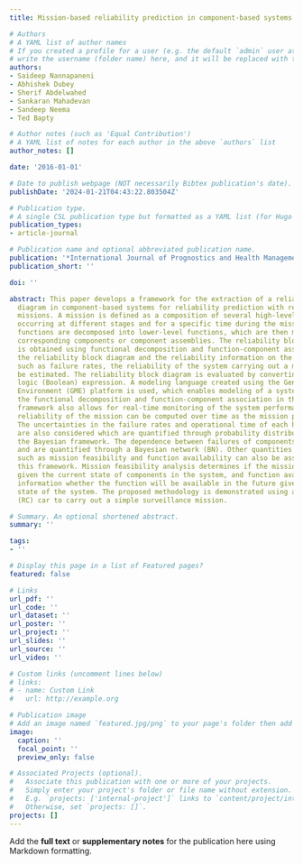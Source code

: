 ```yaml
---
title: Mission-based reliability prediction in component-based systems

# Authors
# A YAML list of author names
# If you created a profile for a user (e.g. the default `admin` user at `content/authors/admin/`), 
# write the username (folder name) here, and it will be replaced with their full name and linked to their profile.
authors:
- Saideep Nannapaneni
- Abhishek Dubey
- Sherif Abdelwahed
- Sankaran Mahadevan
- Sandeep Neema
- Ted Bapty

# Author notes (such as 'Equal Contribution')
# A YAML list of notes for each author in the above `authors` list
author_notes: []

date: '2016-01-01'

# Date to publish webpage (NOT necessarily Bibtex publication's date).
publishDate: '2024-01-21T04:43:22.803504Z'

# Publication type.
# A single CSL publication type but formatted as a YAML list (for Hugo requirements).
publication_types:
- article-journal

# Publication name and optional abbreviated publication name.
publication: '*International Journal of Prognostics and Health Management*'
publication_short: ''

doi: ''

abstract: This paper develops a framework for the extraction of a reliability block
  diagram in component-based systems for reliability prediction with respect to specific
  missions. A mission is defined as a composition of several high-level functions
  occurring at different stages and for a specific time during the mission. The high-level
  functions are decomposed into lower-level functions, which are then mapped to their
  corresponding components or component assemblies. The reliability block diagram
  is obtained using functional decomposition and function-component association. Using
  the reliability block diagram and the reliability information on the components
  such as failure rates, the reliability of the system carrying out a mission can
  be estimated. The reliability block diagram is evaluated by converting it into a
  logic (Boolean) expression. A modeling language created using the Generic Modeling
  Environment (GME) platform is used, which enables modeling of a system and captures
  the functional decomposition and function-component association in the system. This
  framework also allows for real-time monitoring of the system performance where the
  reliability of the mission can be computed over time as the mission progresses.
  The uncertainties in the failure rates and operational time of each high-level function
  are also considered which are quantified through probability distributions using
  the Bayesian framework. The dependence between failures of components are also considered
  and are quantified through a Bayesian network (BN). Other quantities of interest
  such as mission feasibility and function availability can also be assessed using
  this framework. Mission feasibility analysis determines if the mission can be accomplished
  given the current state of components in the system, and function availability provides
  information whether the function will be available in the future given the current
  state of the system. The proposed methodology is demonstrated using a radio-controlled
  (RC) car to carry out a simple surveillance mission.

# Summary. An optional shortened abstract.
summary: ''

tags:
- ''

# Display this page in a list of Featured pages?
featured: false

# Links
url_pdf: ''
url_code: ''
url_dataset: ''
url_poster: ''
url_project: ''
url_slides: ''
url_source: ''
url_video: ''

# Custom links (uncomment lines below)
# links:
# - name: Custom Link
#   url: http://example.org

# Publication image
# Add an image named `featured.jpg/png` to your page's folder then add a caption below.
image:
  caption: ''
  focal_point: ''
  preview_only: false

# Associated Projects (optional).
#   Associate this publication with one or more of your projects.
#   Simply enter your project's folder or file name without extension.
#   E.g. `projects: ['internal-project']` links to `content/project/internal-project/index.md`.
#   Otherwise, set `projects: []`.
projects: []
---
```


Add the **full text** or **supplementary notes** for the publication here using Markdown formatting.
